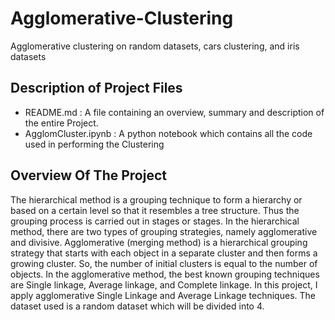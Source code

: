 # Agglomerative-Clustering
Agglomerative clustering on random datasets, cars clustering, and iris datasets
## Description of Project Files
- README.md : A file containing an overview, summary and description of the entire Project.
- AgglomCluster.ipynb : A python notebook which contains all the code used in performing the Clustering
## Overview Of The Project
The hierarchical method is a grouping technique to form a hierarchy or based on a certain level so that it resembles a tree structure. Thus the grouping process is carried out in stages or stages. In the hierarchical method, there are two types of grouping strategies, namely agglomerative and divisive. Agglomerative (merging method) is a hierarchical grouping strategy that starts with each object in a separate cluster and then forms a growing cluster. So, the number of initial clusters is equal to the number of objects. In the agglomerative method, the best known grouping techniques are Single linkage, Average linkage, and Complete linkage. In this project, I apply agglomerative Single Linkage and Average Linkage techniques. The dataset used is a random dataset which will be divided into 4.

